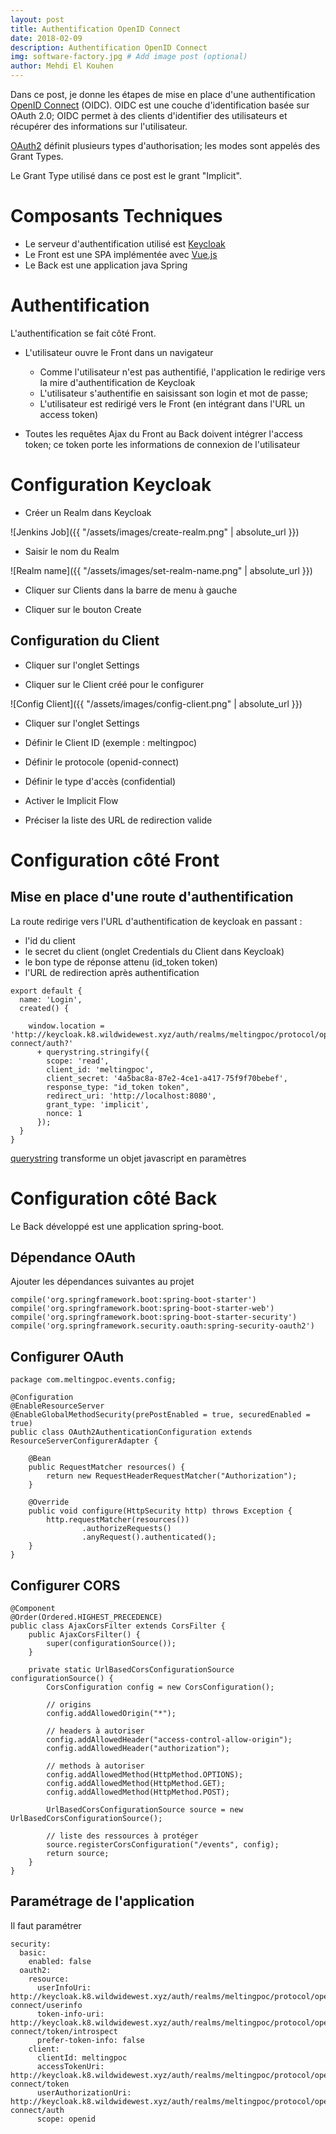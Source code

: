 ```yaml
---
layout: post
title: Authentification OpenID Connect
date: 2018-02-09
description: Authentification OpenID Connect
img: software-factory.jpg # Add image post (optional)
author: Mehdi El Kouhen
---
```


Dans ce post, je donne les étapes de mise en place d'une authentification [OpenID Connect](http://openid.net/connect/) (OIDC). OIDC est une couche d'identification basée sur OAuth 2.0; OIDC permet à des clients d'identifier des utilisateurs et récupérer des informations sur l'utilisateur.

[OAuth2](https://oauth.net/) définit plusieurs types d'authorisation; les modes sont appelés des Grant Types. 

Le Grant Type utilisé dans ce post est le grant "Implicit". 

# Composants Techniques

* Le serveur d'authentification utilisé est [Keycloak](http://keycloak.k8.wildwidewest.xyz) 
* Le Front est une SPA implémentée avec [Vue.js](https://vuejs.org/)
* Le Back est une application java Spring

# Authentification

L'authentification se fait côté Front.

* L'utilisateur ouvre le Front dans un navigateur

  * Comme l'utilisateur n'est pas authentifié, l'application le redirige vers la mire d'authentification de Keycloak
  * L'utilisateur s'authentifie en saisissant son login et mot de passe; 
  * L'utilisateur est redirigé vers le Front (en intégrant dans l'URL un access token)

* Toutes les requêtes Ajax du Front au Back doivent intégrer l'access token; ce token porte les informations de connexion de l'utilisateur

# Configuration Keycloak

* Créer un Realm dans Keycloak

![Jenkins Job]({{ "/assets/images/create-realm.png" | absolute_url }})

* Saisir le nom du Realm 

![Realm name]({{ "/assets/images/set-realm-name.png" | absolute_url }})

* Cliquer sur Clients dans la barre de menu à gauche

* Cliquer sur le bouton Create

## Configuration du Client

* Cliquer sur l'onglet Settings 

* Cliquer sur le Client créé pour le configurer

![Config Client]({{ "/assets/images/config-client.png" | absolute_url }})

* Cliquer sur l'onglet Settings

* Définir le Client ID (exemple : meltingpoc)

* Définir le protocole (openid-connect)

* Définir le type d'accès (confidential)

* Activer le Implicit Flow 

* Préciser la liste des URL de redirection valide 

# Configuration côté Front

## Mise en place d'une route d'authentification

La route redirige vers l'URL d'authentification de keycloak en passant : 

* l'id du client
* le secret du client (onglet Credentials du Client dans Keycloak)
* le bon type de réponse attenu (id_token token)
* l'URL de redirection après authentification

```
export default {
  name: 'Login',
  created() {

    window.location = 'http://keycloak.k8.wildwidewest.xyz/auth/realms/meltingpoc/protocol/openid-connect/auth?'
      + querystring.stringify({
        scope: 'read',
        client_id: 'meltingpoc',
        client_secret: '4a5bac8a-87e2-4ce1-a417-75f9f70bebef',
        response_type: "id_token token",
        redirect_uri: 'http://localhost:8080',
        grant_type: 'implicit',
        nonce: 1
      });
  }
}
```

[querystring](https://www.npmjs.com/package/query-string) transforme un objet javascript en paramètres 

# Configuration côté Back

Le Back développé est une application spring-boot.

## Dépendance OAuth

Ajouter les dépendances suivantes au projet

```
compile('org.springframework.boot:spring-boot-starter')
compile('org.springframework.boot:spring-boot-starter-web')
compile('org.springframework.boot:spring-boot-starter-security')
compile('org.springframework.security.oauth:spring-security-oauth2')
```

## Configurer OAuth 

```
package com.meltingpoc.events.config;

@Configuration
@EnableResourceServer
@EnableGlobalMethodSecurity(prePostEnabled = true, securedEnabled = true)
public class OAuth2AuthenticationConfiguration extends ResourceServerConfigurerAdapter {

    @Bean
    public RequestMatcher resources() {
        return new RequestHeaderRequestMatcher("Authorization");
    }

    @Override
    public void configure(HttpSecurity http) throws Exception {
        http.requestMatcher(resources())
                .authorizeRequests()
                .anyRequest().authenticated();
    }
}
```

## Configurer CORS

```
@Component
@Order(Ordered.HIGHEST_PRECEDENCE)
public class AjaxCorsFilter extends CorsFilter {
    public AjaxCorsFilter() {
        super(configurationSource());
    }

    private static UrlBasedCorsConfigurationSource configurationSource() {
        CorsConfiguration config = new CorsConfiguration();

        // origins
        config.addAllowedOrigin("*");

        // headers à autoriser
        config.addAllowedHeader("access-control-allow-origin");
        config.addAllowedHeader("authorization");

        // methods à autoriser
        config.addAllowedMethod(HttpMethod.OPTIONS);
        config.addAllowedMethod(HttpMethod.GET);
        config.addAllowedMethod(HttpMethod.POST);

        UrlBasedCorsConfigurationSource source = new UrlBasedCorsConfigurationSource();

        // liste des ressources à protéger
        source.registerCorsConfiguration("/events", config);
        return source;
    }
}
```

## Paramétrage de l'application

Il faut paramétrer 

```
security:
  basic:
    enabled: false
  oauth2:
    resource:
      userInfoUri: http://keycloak.k8.wildwidewest.xyz/auth/realms/meltingpoc/protocol/openid-connect/userinfo
      token-info-uri: http://keycloak.k8.wildwidewest.xyz/auth/realms/meltingpoc/protocol/openid-connect/token/introspect
      prefer-token-info: false
    client:
      clientId: meltingpoc
      accessTokenUri: http://keycloak.k8.wildwidewest.xyz/auth/realms/meltingpoc/protocol/openid-connect/token
      userAuthorizationUri: http://keycloak.k8.wildwidewest.xyz/auth/realms/meltingpoc/protocol/openid-connect/auth
      scope: openid
```

